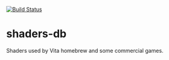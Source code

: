 [![Build Status](https://travis-ci.org/Vita3K/shaders-db.svg?branch=master)](https://travis-ci.org/Vita3K/shaders-db)

# shaders-db
Shaders used by Vita homebrew and some commercial games.
